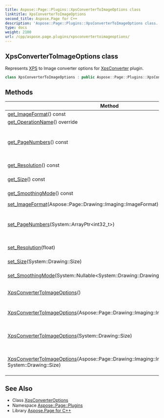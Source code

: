 ```yaml
---
title: Aspose::Page::Plugins::XpsConverterToImageOptions class
linktitle: XpsConverterToImageOptions
second_title: Aspose.Page for C++
description: 'Aspose::Page::Plugins::XpsConverterToImageOptions class. Represents XPS to Image converter options for XpsConverter plugin in C++.'
type: docs
weight: 2100
url: /cpp/aspose.page.plugins/xpsconvertertoimageoptions/
---
```

## XpsConverterToImageOptions class


Represents [XPS](../../aspose.page.xps/) to Image converter options for [XpsConverter](../xpsconverter/) plugin.

```cpp
class XpsConverterToImageOptions : public Aspose::Page::Plugins::XpsConverterOptions
```

## Methods

| Method | Description |
| --- | --- |
| [get_ImageFormat](./get_imageformat/)() const | Gets/sets the image type. |
| [get_OperationName](./get_operationname/)() override | Returns operation name. |
| [get_PageNumbers](./get_pagenumbers/)() const | Gets/sets the array of numbers of pages in [XPS](../../aspose.page.xps/) document to convert. If not set all pages will be converted. |
| [get_Resolution](./get_resolution/)() const | Gets/sets the image resolution. |
| [get_Size](./get_size/)() const | Gets/sets the size of the resulting image. |
| [get_SmoothingMode](./get_smoothingmode/)() const | Gets/sets the smoothing mode for rendering image. |
| [set_ImageFormat](./set_imageformat/)(Aspose::Page::Drawing::Imaging::ImageFormat) | Gets/sets the image type. |
| [set_PageNumbers](./set_pagenumbers/)(System::ArrayPtr\<int32_t\>) | Gets/sets the array of numbers of pages in [XPS](../../aspose.page.xps/) document to convert. If not set all pages will be converted. |
| [set_Resolution](./set_resolution/)(float) | Gets/sets the image resolution. |
| [set_Size](./set_size/)(System::Drawing::Size) | Gets/sets the size of the resulting image. |
| [set_SmoothingMode](./set_smoothingmode/)(System::Nullable\<System::Drawing::Drawing2D::SmoothingMode\>) | Gets/sets the smoothing mode for rendering image. |
| [XpsConverterToImageOptions](./xpsconvertertoimageoptions/)() | Initializes new instance of the [XpsConverterToImageOptions](./) object with default options. |
| [XpsConverterToImageOptions](./xpsconvertertoimageoptions/)(Aspose::Page::Drawing::Imaging::ImageFormat) | Initializes new instance of the [XpsConverterToImageOptions](./) object with image format. |
| [XpsConverterToImageOptions](./xpsconvertertoimageoptions/)(System::Drawing::Size) | Initializes new instance of the [XpsConverterToImageOptions](./) object with a size of the resulting image. |
| [XpsConverterToImageOptions](./xpsconvertertoimageoptions/)(Aspose::Page::Drawing::Imaging::ImageFormat, System::Drawing::Size) | Initializes new instance of the [XpsConverterToImageOptions](./) object with image format and a size of the resulting image. |
## See Also

* Class [XpsConverterOptions](../xpsconverteroptions/)
* Namespace [Aspose::Page::Plugins](../)
* Library [Aspose.Page for C++](../../)

